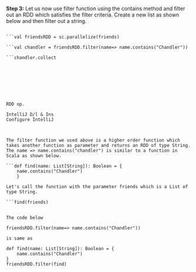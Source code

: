 **Step 3:** Let us now use filter function using the contains method and filter out an RDD which satisfies the filter criteria. Create a new list as shown below and then filter out a string.

```val friends = ("Monica", "Chandler", "Ross", "Phoebe", "Rachel", "Joey")

```val friendsRDD = sc.parallelize(friends)

```val chandler = friendsRDD.filter(name=> name.contains("Chandler"))

```chandler.collect







 
RDD op.

IntelliJ D/l & Ins
Configure IntelliJ

 

The filter function we used above is a higher order function which takes another function as parameter and returns an RDD of type String. The name => name.contains("chandler") is similar to a function in Scala as shown below.

```def find(name: List[String]): Boolean = {
	name.contains("Chandler")
	}

Let's call the function with the parameter friends which is a List of type String.

```find(friends)


The code below 

friendsRDD.filter(name=> name.contains("Chandler"))

is same as

def find(name: List[String]): Boolean = {
	name.contains("Chandler")
}
friendsRDD.filter(find)

